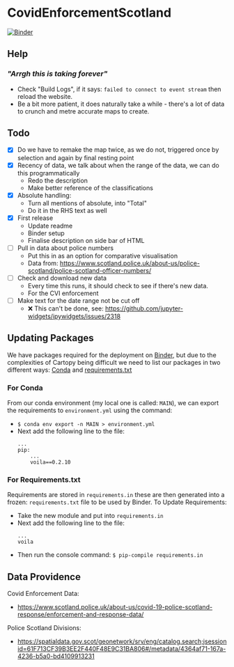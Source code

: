 # CovidEnforcementScotland

[![Binder](https://mybinder.org/badge_logo.svg)](https://mybinder.org/v2/gh/groegercesg/CovidEnforcementScotland/HEAD?urlpath=voila%2Frender%2Fvoila_map.ipynb)

## Help

### *"Arrgh this is taking forever"*

- Check "Build Logs", if it says: `failed to connect to event stream` then reload the website.
- Be a bit more patient, it does naturally take a while - there's a lot of data to crunch and metre accurate maps to create.

## Todo

- [x] Do we have to remake the map twice, as we do not, triggered once by selection and again by final resting point
- [x] Recency of data, we talk about when the range of the data, we can do this programmatically
    - Redo the description
    - Make better reference of the classifications
- [x] Absolute handling:
    - Turn all mentions of absolute, into "Total"
    - Do it in the RHS text as well
- [x] First release
    - Update readme
    - Binder setup
    - Finalise description on side bar of HTML
- [ ] Pull in data about police numbers
    - Put this in as an option for comparative visualisation
    - Data from: https://www.scotland.police.uk/about-us/police-scotland/police-scotland-officer-numbers/
- [ ] Check and download new data
    - Every time this runs, it should check to see if there's new data.
    - For the CVI enforcement
- [ ] Make text for the date range not be cut off
    - ❌ This can't be done, see: https://github.com/jupyter-widgets/ipywidgets/issues/2318

## Updating Packages

We have packages required for the deployment on [Binder](https://mybinder.org/), but due to the complexities of Cartopy being difficult we need to list our packages in two different ways: [Conda](https://docs.conda.io/en/latest/) and [requirements.txt](https://github.com/binder-examples/requirements)

### For Conda

From our conda environment (my local one is called: `MAIN`), we can export the requirements to `environment.yml` using the command:

- `$ conda env export -n MAIN > environment.yml`
- Next add the following line to the file:
    ```
    ...
    pip:
        ...
        voila==0.2.10
    ```

### For Requirements.txt

Requirements are stored in `requirements.in` these are then generated into a frozen: `requirements.txt` file to be used by Binder. To Update Requirements:

- Take the new module and put into `requirements.in`
- Next add the following line to the file:
    ```
    ...
    voila
    ```
- Then run the console command: `$ pip-compile requirements.in`

## Data Providence

Covid Enforcement Data: 
- https://www.scotland.police.uk/about-us/covid-19-police-scotland-response/enforcement-and-response-data/

Police Scotland Divisions: 
- https://spatialdata.gov.scot/geonetwork/srv/eng/catalog.search;jsessionid=61F713CF39B3EE2F440F48E9C31BA806#/metadata/4364af71-167a-4236-b5a0-bd4109913231

